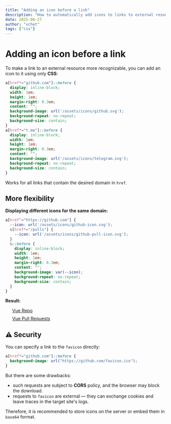 ```yaml
---
title: "Adding an icon before a link"
description: "How to automatically add icons to links to external resources using CSS — without JavaScript and with security in mind."
date: 2025-06-27
author: "vchet"
tags: ["css"]
---
```


# Adding an icon before a link

To make a link to an external resource more recognizable, you can add an icon to it using only **CSS**:

```css
a[href*="github.com"]::before {
  display: inline-block;
  width: 1em;
  height: 1em;
  margin-right: 0.3em;
  content: "";
  background-image: url('/assets/icons/github.svg');
  background-repeat: no-repeat;
  background-size: contain;
}
a[href*="t.me"]::before {
  display: inline-block;
  width: 1em;
  height: 1em;
  margin-right: 0.3em;
  content: "";
  background-image: url('/assets/icons/telegram.svg');
  background-repeat: no-repeat;
  background-size: contain;
}
```

Works for all links that contain the desired domain in `href`.

## More flexibility

**Displaying different icons for the same domain:**

```css
a[href^="https://github.com"] {
  --icon: url('/assets/icons/github-icon.svg');
  &[href*="/pulls"] {
    --icon: url('/assets/icons/github-pull-icon.svg');
  }
  &::before {
    display: inline-block;
    width: 1em;
    height: 1em;
    margin-right: 0.3em;
    content: "";
    background-image: var(--icon);
    background-repeat: no-repeat;
    background-size: contain;
  }
}
```

**Result:**

<div class="links-demo">
  <a href="https://github.com/vuejs/vue">Vue Repo</a>
  <a href="https://github.com/vuejs/vue/pulls">Vue Pull Requests</a>
</div>

## ⚠️ Security

You can specify a link to the `favicon` directly:

```css
a[href*="github.com"]::before {
  background-image: url("https://github.com/favicon.ico");
}
```

But there are some drawbacks:

- such requests are subject to **CORS** policy, and the browser may block the download.
- requests to `favicon` are external — they can exchange cookies and leave traces in the target site's logs.

Therefore, it is recommended to store icons on the server or embed them in `base64` format.

<style lang="scss" scoped>
.links-demo {
  display: grid;
  gap: 0.5rem;
  a[href^="https://github.com"] {
  --icon: url('./images/github-icon.svg');
    display: inline-flex;
    gap: 0.125rem;
    align-items: center;
    &[href*="/pulls"] {
      --icon: url('./images/github-pull-icon.svg');
    }
    &::before {
      display: inline-block;
      width: 1em;
      height: 1em;
      margin-right: 0.4em;
      content: "";
      background-image: var(--icon);
      background-repeat: no-repeat;
      background-size: contain;
      @media (prefers-color-scheme: dark) {
        filter: invert(1);
      }
    }
  }
}
</style>
